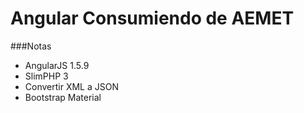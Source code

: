 # Angular Consumiendo de AEMET

###Notas
- AngularJS 1.5.9
- SlimPHP 3
- Convertir XML a JSON
- Bootstrap Material
